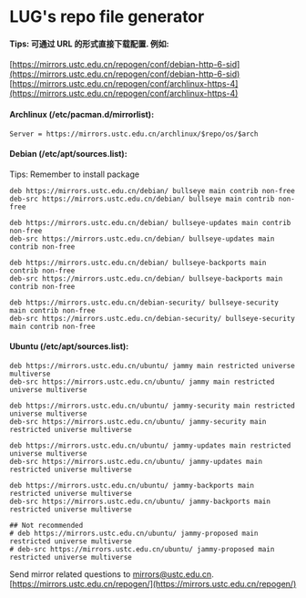 # LUG's repo file generator
#### Tips: 可通过 URL 的形式直接下载配置. 例如:

[https://mirrors.ustc.edu.cn/repogen/conf/debian-http-6-sid](https://mirrors.ustc.edu.cn/repogen/conf/debian-http-6-sid)
[https://mirrors.ustc.edu.cn/repogen/conf/archlinux-https-4](https://mirrors.ustc.edu.cn/repogen/conf/archlinux-https-4)

#### Archlinux (/etc/pacman.d/mirrorlist):

```
Server = https://mirrors.ustc.edu.cn/archlinux/$repo/os/$arch

```

#### Debian (/etc/apt/sources.list):

Tips: Remember to install package <apt-transport-https>

```
deb https://mirrors.ustc.edu.cn/debian/ bullseye main contrib non-free
deb-src https://mirrors.ustc.edu.cn/debian/ bullseye main contrib non-free

deb https://mirrors.ustc.edu.cn/debian/ bullseye-updates main contrib non-free
deb-src https://mirrors.ustc.edu.cn/debian/ bullseye-updates main contrib non-free

deb https://mirrors.ustc.edu.cn/debian/ bullseye-backports main contrib non-free
deb-src https://mirrors.ustc.edu.cn/debian/ bullseye-backports main contrib non-free

deb https://mirrors.ustc.edu.cn/debian-security/ bullseye-security main contrib non-free
deb-src https://mirrors.ustc.edu.cn/debian-security/ bullseye-security main contrib non-free

```

#### Ubuntu (/etc/apt/sources.list):

```
deb https://mirrors.ustc.edu.cn/ubuntu/ jammy main restricted universe multiverse
deb-src https://mirrors.ustc.edu.cn/ubuntu/ jammy main restricted universe multiverse

deb https://mirrors.ustc.edu.cn/ubuntu/ jammy-security main restricted universe multiverse
deb-src https://mirrors.ustc.edu.cn/ubuntu/ jammy-security main restricted universe multiverse

deb https://mirrors.ustc.edu.cn/ubuntu/ jammy-updates main restricted universe multiverse
deb-src https://mirrors.ustc.edu.cn/ubuntu/ jammy-updates main restricted universe multiverse

deb https://mirrors.ustc.edu.cn/ubuntu/ jammy-backports main restricted universe multiverse
deb-src https://mirrors.ustc.edu.cn/ubuntu/ jammy-backports main restricted universe multiverse

## Not recommended
# deb https://mirrors.ustc.edu.cn/ubuntu/ jammy-proposed main restricted universe multiverse
# deb-src https://mirrors.ustc.edu.cn/ubuntu/ jammy-proposed main restricted universe multiverse

```

Send mirror related questions to mirrors@ustc.edu.cn. 
 [https://mirrors.ustc.edu.cn/repogen/](https://mirrors.ustc.edu.cn/repogen/)
